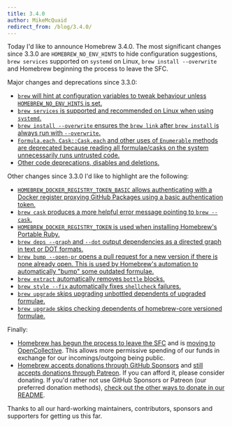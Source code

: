 ```yaml
---
title: 3.4.0
author: MikeMcQuaid
redirect_from: /blog/3.4.0/
---
```

Today I'd like to announce Homebrew 3.4.0. The most significant changes since 3.3.0 are `HOMEBREW_NO_ENV_HINTS` to hide configuration suggestions, `brew services` supported on `systemd` on Linux, `brew install --overwrite` and Homebrew beginning the process to leave the SFC.

Major changes and deprecations since 3.3.0:

- [`brew` will hint at configuration variables to tweak behaviour unless `HOMEBREW_NO_ENV_HINTS` is set.](https://github.com/Homebrew/brew/pull/12477)
- [`brew services` is supported and recommended on Linux when using `systemd`.](https://github.com/Homebrew/brew/pull/11910)
- [`brew install --overwrite` ensures the `brew link` after `brew install` is always run with `--overwrite`.](https://github.com/Homebrew/brew/pull/12691)
- [`Formula.each`, `Cask::Cask.each` and other uses of `Enumerable` methods are deprecated because reading all formulae/casks on the system unnecessarily runs untrusted code.](https://github.com/Homebrew/brew/pull/12911)
- [Other code deprecations, disables and deletions.](https://github.com/Homebrew/brew/pull/12913)

Other changes since 3.3.0 I'd like to highlight are the following:

- [`HOMEBREW_DOCKER_REGISTRY_TOKEN_BASIC` allows authenticating with a Docker register proxying GitHub Packages using a basic authentication token.](https://github.com/Homebrew/brew/pull/12673)
- [`brew cask` produces a more helpful error message pointing to `brew --cask`.](https://github.com/Homebrew/brew/pull/12708)
- [`HOMEBREW_DOCKER_REGISTRY_TOKEN` is used when installing Homebrew's Portable Ruby.](https://github.com/Homebrew/brew/pull/12576)
- [`brew deps --graph` and `--dot` output dependencies as a directed graph in text or DOT formats.](https://github.com/Homebrew/brew/pull/12423)
- [`brew bump --open-pr` opens a pull request for a new version if there is none already open. This is used by Homebrew's automation to automatically "bump" some outdated formulae.](https://github.com/Homebrew/brew/pull/12702)
- [`brew extract` automatically removes `bottle` blocks.](https://github.com/Homebrew/brew/pull/12453)
- [`brew style --fix` automatically fixes `shellcheck` failures.](https://github.com/Homebrew/brew/pull/12391)
- [`brew upgrade` skips upgrading unbottled dependents of upgraded formulae.](https://github.com/Homebrew/brew/pull/12487)
- [`brew upgrade` skips checking dependents of homebrew-core versioned formulae.](https://github.com/Homebrew/brew/pull/12484)

Finally:

- [Homebrew has begun the process to leave the SFC](https://github.com/Homebrew/brew/pull/12532) and is [moving to OpenCollective](https://opencollective.com/homebrew). This allows more permissive spending of our funds in exchange for our incomings/outgoing being public.
- [Homebrew accepts donations through GitHub Sponsors](https://github.com/sponsors/Homebrew) and [still accepts donations through Patreon](https://www.patreon.com/homebrew). If you can afford it, please consider donating. If you'd rather not use GitHub Sponsors or Patreon (our preferred donation methods), [check out the other ways to donate in our README](https://github.com/homebrew/brew/#donations).

Thanks to all our hard-working maintainers, contributors, sponsors and supporters for getting us this far.

